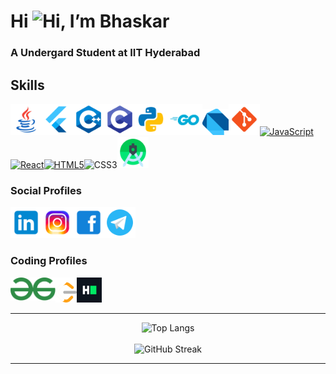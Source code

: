 # Hi <img src="https://user-images.githubusercontent.com/18350557/176309783-0785949b-9127-417c-8b55-ab5a4333674e.gif" alt="Hi" height="48">, I’m Bhaskar

### A Undergard Student at IIT Hyderabad

<!-- ### Interested in everything related to Tech! -->

## Skills

<p align="left">
<img src="https://raw.githubusercontent.com/bhaskaraa45/bhaskaraa45/main/icons/colored/icons8-java.svg" height="50" alt="java" description = "java" ><img src="https://raw.githubusercontent.com/bhaskaraa45/bhaskaraa45/main/icons/icons8-flutter.svg" height="50" alt="java" description = "flutter" ><img src="https://raw.githubusercontent.com/bhaskaraa45/bhaskaraa45/main/icons/colored/icons8-c++.svg" height="50" alt="c++" ><img src="https://raw.githubusercontent.com/bhaskaraa45/bhaskaraa45/main/icons/colored/icons8-c-programming.svg" height="50" alt="c" ><img src="https://raw.githubusercontent.com/bhaskaraa45/bhaskaraa45/main/icons/colored/icons8-python.svg" height="50" alt="python" ><img src="./icons/colored/golang.svg" height="50" alt="go" ><img  src=https://raw.githubusercontent.com/bhaskaraa45/bhaskaraa45/1a6c533f22330a08909d237713b77549820e1fdc/icons/colored/dart-programming-language-icon.svg height='42' alt="dart" ><img src="https://raw.githubusercontent.com/bhaskaraa45/bhaskaraa45/main/icons/icons8-git.svg" height="50" alt="git" ><a href="https://developer.mozilla.org/en-US/docs/Web/JavaScript" target="_blank" rel="noreferrer"><img src="https://raw.githubusercontent.com/danielcranney/readme-generator/main/public/icons/skills/javascript-colored.svg" width="50" height="42" alt="JavaScript" /></a><a href="https://reactjs.org/" target="_blank" rel="noreferrer"><img src="https://raw.githubusercontent.com/danielcranney/readme-generator/main/public/icons/skills/react-colored.svg" width="50" height="42" alt="React" /><a href="https://developer.mozilla.org/en-US/docs/Glossary/HTML5" target="_blank" rel="noreferrer"><img src="https://raw.githubusercontent.com/danielcranney/readme-generator/main/public/icons/skills/html5-colored.svg" width="50" height="42" alt="HTML5" /></a><img src="https://raw.githubusercontent.com/danielcranney/readme-generator/main/public/icons/skills/css3-colored.svg" width="50" height="42" alt="CSS3" /><img src="https://raw.githubusercontent.com/bhaskaraa45/bhaskaraa45/main/icons/icons8-android-studio.svg" height="50" alt="android-studio" />
</p>

### Social Profiles
<p align="left"><a href="https://www.linkedin.com/in/bhaskaraa45/" target="blank"><img  src="https://raw.githubusercontent.com/bhaskaraa45/bhaskaraa45/main/icons/colored/icons8-linkedin.svg" height="50" alt="LinkedIn" ></a><a href="https://www.instagram.com/bhaskar_aa45/" target="blank"><img src="https://raw.githubusercontent.com/bhaskaraa45/bhaskaraa45/main/icons/colored/icons8-instagram.svg" height="50" alt="instagram" ></a><a href="https://www.facebook.com/bhaskar45aa/" target="blank"><img src="https://raw.githubusercontent.com/bhaskaraa45/bhaskaraa45/main/icons/colored/icons8-facebook.svg" height="50" alt="facebook"></a><a href="https://www.t.me/bhaskar_aa45/" target="blank"><img src="https://raw.githubusercontent.com/bhaskaraa45/bhaskaraa45/main/icons/colored/icons8-telegram-app.svg" height="50" alt ="telegram"></a> </p>


### Coding Profiles
<p> <a href="https://auth.geeksforgeeks.org/user/bhaskar_aa45/?utm_source=geeksforgeeks&utm_medium=my_profile&utm_campaign=auth_user" target="blank"><img align="left" src="https://raw.githubusercontent.com/bhaskaraa45/bhaskaraa45/main/icons/colored/GeeksforGeeks.svg" height="37" alt="gfg"></a><a href="https://leetcode.com/bhaskar_aa45/" target="blank"><img align="left" src="https://raw.githubusercontent.com/bhaskaraa45/bhaskaraa45/main/icons/colored/LeetCode_logo_white_no_text.svg" height="40" alt="leetcode"></a> <!-- <a href="https://www.codechef.com/users/bhaskar_aa45" target="blank"><img align="left" src="https://raw.githubusercontent.com/bhaskaraa45/bhaskaraa45/main/icons/colored/icons8-codechef.svg" height="40" alt="codechef" ></a>   --><!-- <a href="https://codeforces.com/profile/bhaskar_aa45" target="blank"><img align="left" src="https://raw.githubusercontent.com/bhaskaraa45/bhaskaraa45/main/icons/colored/icons8-codeforces.-programming-competitions-and-contests%2C-programming-community.-96(-xxxhdpi).png" height="40" alt="codeforces" ></a>    --><a href="https://www.hackerrank.com/bhaskar_aa45" target="blank"><img src="https://raw.githubusercontent.com/bhaskaraa45/bhaskaraa45/main/icons/colored/HackerRank_Icon-1000px.png" height="40" alt="hackerrank" ></a>
</p>

---

<div align="center">
  <img src="https://github-readme-stats.vercel.app/api/top-langs/?username=bhaskaraa45&layout=compact&theme=dark" alt="Top Langs" />
</div>
<!--![Top Langs](https://github-readme-stats.vercel.app/api/top-langs/?username=bhaskaraa45&theme=dark)-->
<br>

<div align="center">
  <img src="https://github-readme-streak-stats.herokuapp.com?user=bhaskaraa45&theme=dark" alt="GitHub Streak" />
</div>

---

<!---
bhaskaraa45/bhaskaraa45 is a ✨ special ✨ repository because its `README.md` (this file) appears on your GitHub profile.
You can click the Preview link to take a look at your changes.
--->
